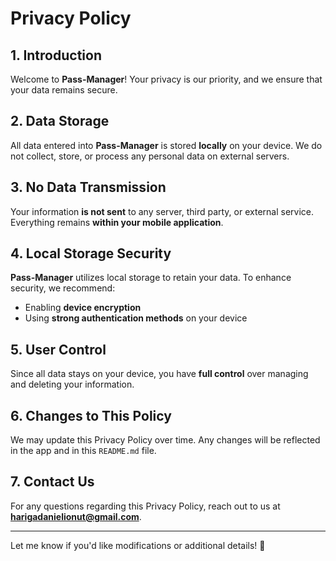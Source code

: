 # Privacy Policy

## 1. Introduction
Welcome to **Pass-Manager**! Your privacy is our priority, and we ensure that your data remains secure.

## 2. Data Storage
All data entered into **Pass-Manager** is stored **locally** on your device. We do not collect, store, or process any personal data on external servers.

## 3. No Data Transmission
Your information **is not sent** to any server, third party, or external service. Everything remains **within your mobile application**.

## 4. Local Storage Security
**Pass-Manager** utilizes local storage to retain your data. To enhance security, we recommend:
- Enabling **device encryption**
- Using **strong authentication methods** on your device

## 5. User Control
Since all data stays on your device, you have **full control** over managing and deleting your information.

## 6. Changes to This Policy
We may update this Privacy Policy over time. Any changes will be reflected in the app and in this `README.md` file.

## 7. Contact Us
For any questions regarding this Privacy Policy, reach out to us at **harigadanielionut@gmail.com**.

---

Let me know if you'd like modifications or additional details! 🚀
